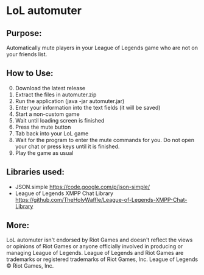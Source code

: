 # LoL automuter

## Purpose:
Automatically mute players in your League of Legends game who are not on your friends list.

## How to Use:
0. Download the latest release
1. Extract the files in automuter.zip
2. Run the application (java -jar automuter.jar)
3. Enter your information into the text fields (it will be saved)
4. Start a non-custom game
5. Wait until loading screen is finished
6. Press the mute button
7. Tab back into your LoL game
8. Wait for the program to enter the mute commands for you. Do not open your chat or press keys until it is finished.
9. Play the game as usual

## Libraries used:
* JSON.simple https://code.google.com/p/json-simple/
* League of Legends XMPP Chat Library https://github.com/TheHolyWaffle/League-of-Legends-XMPP-Chat-Library

## More:
LoL automuter isn't endorsed by Riot Games and doesn't reflect the views or opinions of Riot Games or anyone officially involved in producing or managing League of Legends. League of Legends and Riot Games are trademarks or registered trademarks of Riot Games, Inc. League of Legends © Riot Games, Inc.

